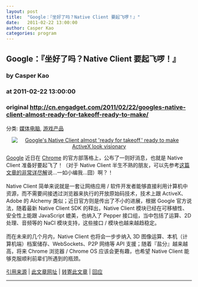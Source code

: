 ```yaml
---
layout: post
title:  "Google：『坐好了吗？Native Client 要起飞啰！』"
date:   2011-02-22 13:00:00
author: Casper Kao
categories: program
---
```


## Google：『坐好了吗？Native Client 要起飞啰！』
### by Casper Kao
### at 2011-02-22 13:00:00
### original <http://cn.engadget.com/2011/02/22/googles-native-client-almost-ready-for-takeoff-ready-to-make/>

<p>分类: <a href="http://cn.engadget.com/category/mediapcs/" rel="tag">媒体电脑</a>, <a href="http://cn.engadget.com/category/gaming/" rel="tag">游戏产品</a></p><div style="text-align:center"><a href="http://www.engadget.com/2011/02/20/googles-native-client-almost-ready-for-takeoff-ready-to-make/"><img hspace="4" border="0" vspace="4" src="http://www.blogcdn.com/www.engadget.com/media/2011/02/native-client-2011-02-19-600.jpg" style="border-width:0px;margin:0px 15px 12px" alt="Google&#39;s Native Client almost &#39;ready for takeoff,&#39; ready to make ActiveX look visionary"></a></div>
<a href="http://cn.engadget.com/tag/Google/">Google</a> 近日在 <a href="http://cn.engadget.com/tag/Chrome/">Chrome</a> 的官方部落格上，公布了一则好消息，也就是 Native Client 准备好要起飞了！（对于 Native Client 半生不熟的朋友，可以先参考<a href="http://moto.debian.org.tw/viewtopic.php?f=44&amp;t=14290">这篇文章的非常详尽解</a>说...一如小编我...囧）啊？！<br>
<br>
Native Client 简单来说就是一套让网络应用 / 软件开发者能够直接利用计算机中资源，而不需要间接透过浏览器来执行的开放原始码技术，技术上跟 ActiveX、Adobe 的 Alchemy 类似；近日官方则是传出了不小的进展，根据 Google 官方说法，随着最新 Native Client SDK 的释出，Native Client 模块已经在可移植性、安全性上能跟 JavaScript 媲美，也纳入了 Pepper 接口组，当中包括了运算、2D 处理、音频等的 NaCl 模块支持，这些接口 / 模块也越来越趋稳定。 <br>
<br>
而在未来的几个月内，Native Client 也将会一步步纳入 3D 图像运算、本机（计算机端）档案储存、WebSockets、P2P 网络等 API 支援；随着『盐分』越来越高，将来 Chrome 浏览器 / Chrome OS 应该会更有趣，也希望 Native Client 能够克服顺利前辈们所遇到的瓶颈。<p><h6 style="clear:both;padding:8px 0 0 0;height:2px;font-size:1px;border:0;margin:0;padding:0"></h6><a href="http://blog.chromium.org/2011/02/native-client-getting-ready-for-takeoff.html">引用来源</a> | <a href="http://cn.engadget.com/2011/02/22/googles-native-client-almost-ready-for-takeoff-ready-to-make/" rel="bookmark" title="Permanent link to this entry">此文章网址</a> | <a href="http://cn.engadget.com/forward/19853508/" title="Send this entry to a friend via email">转寄此文章</a> | <a href="http://cn.engadget.com/2011/02/22/googles-native-client-almost-ready-for-takeoff-ready-to-make/#comments" title="View reader comments on this entry">回应</a><hr size="1"></p>